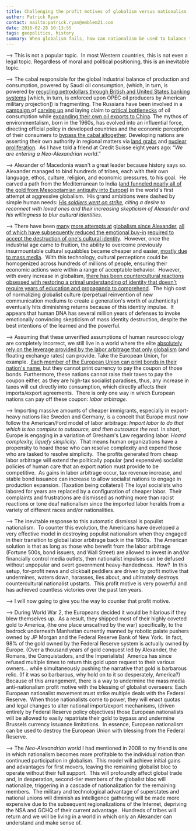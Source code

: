 ```yaml
---
title: Challenging the profit motives of globalism versus nationalism
author: Patrick Ryan
contact: mailto:patrick.ryan@emblem21.com
date: 2016-02-28 10:13:55
tags: geopolitics, history
summary: When globalism fails, how can nationalism be used to balance the ledgers?
---
```


--> This is not a popular topic.  In most Western countries, this is not even a legal topic. Regardless of moral and political positioning, this is an inevitable topic.

--> The cabal responsible for the global industrial balance of production and consumption, powered by Saudi oil consumption, (which, in turn, is powered by [recycling petrodollars through British and United States banking systems](https://www.imf.org/external/np/exr/center/mm/eng/mm_rs_03.htm) [which, in turn, is enforced upon OPEC oil producers by American military projection]) is fragmenting. The Russians have been involved in a [campaign ](http://oilprice.com/Energy/Crude-Oil/Is-Russia-The-King-Of-Arctic-Oil-By-Default.html)of [carving up](http://www.nytimes.com/2014/05/18/world/europe/in-taking-crimea-putin-gains-a-sea-of-fuel-reserves.html) and laying claim to [critical bottlenecks](http://www.eurasianet.org/node/74201) of oil consumption while [expanding their own oil exports to China](http://csis.org/publication/russia-china-gas-deal-and-redeal). The mythos of environmentalism, born in the 1960s, has evolved into an influential force, directing official policy in developed countries and the economic perception of their consumers to [bypass the cabal altogether](http://www.cfr.org/united-states/shale-gas-tight-oil-boom-us-states-economic-gains-vulnerabilities/p31568). Developing nations are asserting their own authority in regional matters via [land grabs](http://www.pbs.org/newshour/bb/u-s-worried-chinas-land-grab/) and [nuclear proliferation](http://www.reuters.com/article/us-iran-nuclear-saudi-nuclear-idUSKCN0PV1GC20150721).  As I have told a friend at Credit Suisse eight years ago: “_We are entering a Neo-Alexandrian world_.”

--> Alexander of Macedonia wasn't a great leader because history says so.  Alexander managed to bind hundreds of tribes, each with their own language, ethos, culture, religion, and economic pressures, to his goal.  He carved a path from the Mediterranean to India ([and funneled nearly all of the gold from Mesopotamian antiquity into Europe](http://www.miningreece.com/mining-greece/mining-history/the-goldmines-of-alexander-the-great/)) in the world's first attempt at aggressive globalism.  His grand ambitions were dashed by simple human needs: _[His soldiers went on strike](https://en.wikipedia.org/wiki/Indian_campaign_of_Alexander_the_Great#Revolt_of_the_army), citing a desire to reconnect with loved ones and their increasing skepticism of Alexander and his willingness to blur cultural identities._

--> There have been [many](https://en.wikipedia.org/wiki/Silk_Road) [more ](https://en.wikipedia.org/wiki/Mongol_Empire)[attempts ](https://en.wikipedia.org/wiki/Roman_Empire)[at](https://en.wikipedia.org/wiki/Portuguese_Empire) [globalism ](https://en.wikipedia.org/wiki/Spanish_Empire)[since ](https://en.wikipedia.org/wiki/Dutch_Empire)[Alexander](https://en.wikipedia.org/wiki/British_Empire), [all of which have subsequently reduced the emotional buy-in](https://en.wikipedia.org/wiki/Soviet_Empire) [required to accept the destruction of one's cultural identity](https://en.wikipedia.org/wiki/American_imperialism).  However, once the industrial age came to fruition, the ability to overcome previously insurmountable cultural squabbles became cheaper and easier, [mostly due to mass media](https://en.wikipedia.org/wiki/Invention_of_radio).  With this technology, cultural perceptions could be homogenized across hundreds of millions of people, ensuring their economic actions were within a range of acceptable behavior.  However, with every increase in globalism, [there has been countercultural reactions](https://en.wikipedia.org/wiki/Marxism) [obsessed with restoring a primal understanding of identity that doesn't require years of education and propaganda to comprehend](https://en.wikipedia.org/wiki/Nationalism).  The high cost of normalizing globalist culture (perpetual reinvention of new communication mediums to create a generation's worth of authenticity) eventually hits diminishing returns because of this identity impulse.  It appears that human DNA has several million years of defenses to invoke emotionally convincing skepticism of mass identity destruction, despite the best intentions of the learned and the powerful.

--> Assuming that these unverified assumptions of human neurosociology are completely incorrect, we still live in a world where the elite [absolutely rely on the leverage provided by the labor arbitrage that only globalism](https://en.wikipedia.org/wiki/Technological_and_industrial_history_of_China) (and floating exchange rates) can provide. Take the European Union, for example. [ Each member of the European Union can print bonds in their nation's name](http://www.investinginbondseurope.org/Pages/LearnAboutBonds.aspx?folder_id=468), but they cannot print currency to pay the coupon of those bonds. Furthermore, these nations cannot raise their taxes to pay the coupon either, as they are high-tax socialist paradises, thus, any increase in taxes will cut directly into consumption, which directly affects their imports/export agreements.  There is only one way in which European nations can pay off these coupon: _labor arbitrage_.

--> Importing massive amounts of cheaper immigrants, especially in export-heavy nations like Sweden and Germany, is a conceit that Europe must now follow the American/Ford model of labor arbitrage: _Import labor to do that which is too complex to outsource, and then outsource the rest_. In short, Europe is engaging in a variation of Gresham's Law regarding labor: _Hoard complexity, liquefy simplicity_.  That means human organizations have a propensity to hoard those who can resolve complexity and expend those who are tasked to resolve simplicity.  The profits generated from cheap labor arbitrage will extend the politically popular (and expensive) socialist policies of human care that an export nation must provide to be competitive.  As gains in labor arbitrage occur, tax revenue increase, and stable bond issuance can increase to allow socialist nations to engage in production expansion. (Taxation being collateral) The loyal socialists who labored for years are replaced by a configuration of cheaper labor.  Their complaints and frustrations are dismissed as nothing more than racist reactions or tone deaf nationalism since the imported labor heralds from a variety of different races and/or nationalities.

--> The inevitable response to this automatic dismissal is populist nationalism.  To counter this evolution, the Americans have developed a very effective model in destroying populist nationalism when they engaged in their transition to global labor arbitrage back in the 1960s.  The American solution is that as long as those who benefit from the labor arbitrage (Fortune 500s, bond issuers, and Wall Street) are allowed to invest in and/or financially control media outlets, then nationalist impulses can be defused without unpopular and overt government heavy-handedness.  How?  In this setup, for-profit news and clickbait peddlers are driven by profit motive that undermines, waters down, harasses, lies about, and ultimately destroys countercultural nationalist upstarts.  This profit motive is very powerful and has achieved countless victories over the past ten years.

--> I will now going to give you the way to counter that profit motive.

--> During World War 2, the Europeans decided it would be hilarious if they blew themselves up.  As a result, they shipped most of their highly coveted gold to America, (the one place unscathed by the war) specifically, to the bedrock underneath Manhattan currently manned by robotic palate pushers owned by JP Morgan and the Federal Reserve Bank of New York.  In fact, 98% of the gold owned by the Federal Reserve system is actually owned by Europe. (Over a thousand years of gold conquest led by Alexander, the Romans, the Conquistadors, and the Imperialists)  America has since refused multiple times to return this gold upon request to their various owners… while simultaneously pushing the narrative that gold is barbarous relic. (If it was so barbarous, why hold on to it so desperately, America?)  Because of this arrangement, there is a way to undermine the mass media anti-nationalism profit motive with the blessing of globalist overseers: Each European nationalist movement must strike multiple deals with the Federal Reserve.  When those nationalists come to power, they will enact quotas and legal changes to alter national import/export mechanisms, (driven entirely by Federal Reserve policy objectives) those European nationalists will be allowed to easily repatriate their gold to bypass and undermine Brussels currency issuance limitations.  In essence, European nationalism can be used to destroy the European Union with blessing from the Federal Reserve.

--> The _Neo-Alexandrian world_ I had mentioned in 2008 to my friend is one in which nationalism becomes more profitable to the individual nation than continued participation in globalism.  This model will achieve initial gains and advantages for first movers, leaving the remaining globalist bloc to operate without their full support.  This will profoundly affect global trade and, in desperation, second-tier members of the globalist bloc will nationalize, triggering in a cascade of nationalization for the remaining members.  The military and technological advantage of superstates and national unions will diminish as intelligence gathering will be made more expensive due to the subsequent regionalizations of the Internet, depriving the NSA and GCHQ of their current advantage.  Hundreds of tribes will return and we will be living in a world in which only an Alexander can understand and make sense of.